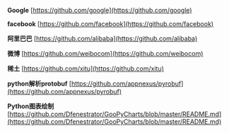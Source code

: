 **Google**		[https://github.com/google](https://github.com/google)

**facebook**	[https://github.com/facebook](https://github.com/facebook)

**阿里巴巴**		[https://github.com/alibaba](https://github.com/alibaba)

**微博**		[https://github.com/weibocom](https://github.com/weibocom)

**稀土**		[https://github.com/xitu](https://github.com/xitu)

**python解析protobuf**	[https://github.com/appnexus/pyrobuf](https://github.com/appnexus/pyrobuf)

**Python图表绘制**	[https://github.com/Dfenestrator/GooPyCharts/blob/master/README.md](https://github.com/Dfenestrator/GooPyCharts/blob/master/README.md)
